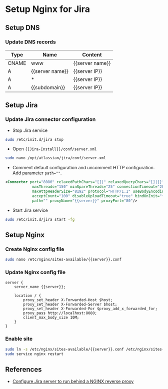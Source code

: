 # Setup Nginx for Jira

## Setup DNS

### Update DNS records

| Type  | Name            | Content         |
| ----- | --------------- | --------------- |
| CNAME | www             | {{server name}} |
| A     | {{server name}} | {{server IP}}   |
| A     | \*              | {{server IP}}   |
| A     | {{subdomain}}   | {{server IP}}   |

## Setup Jira

### Update Jira connector configuration

- Stop Jira service

```bash
sudo /etc/init.d/jira stop
```

- Open `{{Jira-Install}}/conf/server.xml`

```bash
sudo nano /opt/atlassian/jira/conf/server.xml
```

- Comment default configuration and uncomment HTTP configuration. Add parameter `path=""`.

```xml
<Connector port="8080" relaxedPathChars="[]|" relaxedQueryChars="[]|{}^&#x5c;&#x60;&quot;&lt;&gt;"
            maxThreads="150" minSpareThreads="25" connectionTimeout="20000" enableLookups="false"
            maxHttpHeaderSize="8192" protocol="HTTP/1.1" useBodyEncodingForURI="true" redirectPort="8443"
            acceptCount="100" disableUploadTimeout="true" bindOnInit="false" scheme="http"
            path="" proxyName="{{server}}" proxyPort="80"/>
```

- Start Jira service

```bash
sudo /etc/init.d/jira start -fg
```

## Setup Nginx

### Create Nginx config file

```bash
sudo nano /etc/nginx/sites-available/{{server}}.conf
```

### Update Nginx config file

```text
server {
    server_name {{server}};

    location / {
        proxy_set_header X-Forwarded-Host $host;
        proxy_set_header X-Forwarded-Server $host;
        proxy_set_header X-Forwarded-For $proxy_add_x_forwarded_for;
        proxy_pass http://localhost:8080;
        client_max_body_size 10M;
    }
}
```

### Enable site

```bash
sudo ln -s /etc/nginx/sites-available/{{server}}.conf /etc/nginx/sites-enabled/{{server}}.conf
sudo service nginx restart
```

### 

## References

- [Configure Jira server to run behind a NGINX reverse proxy](https://confluence.atlassian.com/jirakb/configure-jira-server-to-run-behind-a-nginx-reverse-proxy-426115340.html)
